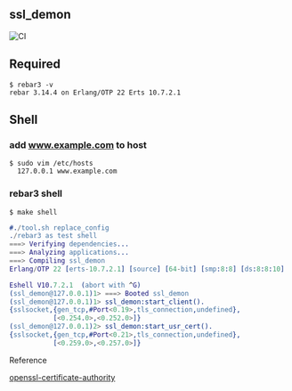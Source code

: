 ssl_demon
----

![CI](https://github.com/yangcancai/ssl_demon/actions/workflows/ci.yml/badge.svg)

Required
-----
	$ rebar3 -v
	rebar 3.14.4 on Erlang/OTP 22 Erts 10.7.2.1

Shell
-----
### add www.example.com to host
    $ sudo vim /etc/hosts
      127.0.0.1 www.example.com
### rebar3 shell
    $ make shell
```erlang
#./tool.sh replace_config
./rebar3 as test shell
===> Verifying dependencies...
===> Analyzing applications...
===> Compiling ssl_demon
Erlang/OTP 22 [erts-10.7.2.1] [source] [64-bit] [smp:8:8] [ds:8:8:10] [async-threads:1] [hipe]

Eshell V10.7.2.1  (abort with ^G)
(ssl_demon@127.0.0.1)1> ===> Booted ssl_demon
(ssl_demon@127.0.0.1)1> ssl_demon:start_client().
{sslsocket,{gen_tcp,#Port<0.19>,tls_connection,undefined},
           [<0.254.0>,<0.252.0>]}
(ssl_demon@127.0.0.1)2> ssl_demon:start_usr_cert().
{sslsocket,{gen_tcp,#Port<0.21>,tls_connection,undefined},
           [<0.259.0>,<0.257.0>]}
```
Reference

[openssl-certificate-authority](https://jamielinux.com/docs/openssl-certificate-authority/index.html)